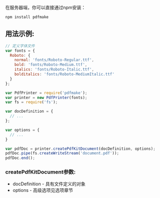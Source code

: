 在服务器端，你可以直接通过npm安装：

```npm install pdfmake```

## 用法示例: 

```javascript
// 定义字体文件
var fonts = {
  Roboto: {
    normal: 'fonts/Roboto-Regular.ttf',
    bold: 'fonts/Roboto-Medium.ttf',
    italics: 'fonts/Roboto-Italic.ttf',
    bolditalics: 'fonts/Roboto-MediumItalic.ttf'
  }
};

var PdfPrinter = require('pdfmake');
var printer = new PdfPrinter(fonts);
var fs = require('fs');

var docDefinition = {
  // ...
};

var options = {
  // ...
}

var pdfDoc = printer.createPdfKitDocument(docDefinition, options);
pdfDoc.pipe(fs.createWriteStream('document.pdf'));
pdfDoc.end();
```

### createPdfKitDocument参数:

- docDefinition - 具有文件定义的对象
- options - 高级选项见选项章节